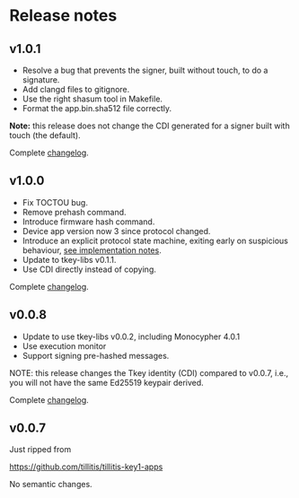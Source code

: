 # Release notes

## v1.0.1

- Resolve a bug that prevents the signer, built without touch, to do a
  signature.
- Add clangd files to gitignore.
- Use the right shasum tool in Makefile.
- Format the app.bin.sha512 file correctly.

**Note:** this release does not change the CDI generated for a signer
built with touch (the default).

Complete
[changelog](https://github.com/tillitis/tkey-device-signer/compare/v1.0.0...v1.0.1).


## v1.0.0

- Fix TOCTOU bug.
- Remove prehash command.
- Introduce firmware hash command.
- Device app version now 3 since protocol changed.
- Introduce an explicit protocol state machine, exiting early on
  suspicious behaviour, [see implementation notes](docs/implementation-notes.md).
- Update to tkey-libs v0.1.1.
- Use CDI directly instead of copying.

Complete
[changelog](https://github.com/tillitis/tkey-device-signer/compare/v0.0.8...v1.0.0).

## v0.0.8

- Update to use tkey-libs v0.0.2, including Monocypher 4.0.1
- Use execution monitor
- Support signing pre-hashed messages.

NOTE: this release changes the Tkey identity (CDI) compared to v0.0.7,
i.e., you will not have the same Ed25519 keypair derived.

Complete
[changelog](https://github.com/tillitis/tkey-device-signer/compare/v0.0.7...v0.0.8).

## v0.0.7

Just ripped from

https://github.com/tillitis/tillitis-key1-apps

No semantic changes.
